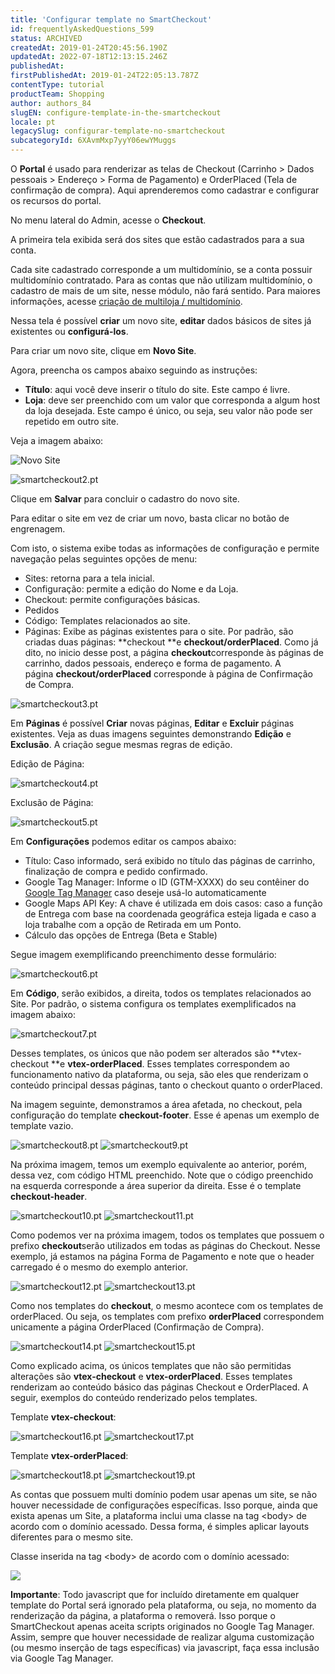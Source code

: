 ```yaml
---
title: 'Configurar template no SmartCheckout'
id: frequentlyAskedQuestions_599
status: ARCHIVED
createdAt: 2019-01-24T20:45:56.190Z
updatedAt: 2022-07-18T12:13:15.246Z
publishedAt: 
firstPublishedAt: 2019-01-24T22:05:13.787Z
contentType: tutorial
productTeam: Shopping
author: authors_84
slugEN: configure-template-in-the-smartcheckout
locale: pt
legacySlug: configurar-template-no-smartcheckout
subcategoryId: 6XAvmMxp7yyY06ewYMuggs
---
```


O __Portal__ é usado para renderizar as telas de Checkout (Carrinho > Dados pessoais > Endereço > Forma de Pagamento) e OrderPlaced (Tela de confirmação de compra). Aqui aprenderemos como cadastrar e configurar os recursos do portal.

No menu lateral do Admin, acesse o __Checkout__.

A primeira tela exibida será dos sites que estão cadastrados para a sua conta. 

Cada site cadastrado corresponde a um multidomínio, se a conta possuir multidomínio contratado. Para as contas que não utilizam multidomínio, o cadastro de mais de um site, nesse módulo, não fará sentido. Para maiores informações, acesse [criação de multiloja / multidomínio](https://help.vtex.com/pt/tutorial/como-criar-multiloja-multidominio#).

Nessa tela é possível **criar** um novo site, **editar** dados básicos de sites já existentes ou **configurá-los**.

Para criar um novo site, clique em __Novo Site__.

Agora, preencha os campos abaixo seguindo as instruções:

- **Título**: aqui você deve inserir o título do site. Este campo é livre.
- **Loja**: deve ser preenchido com um valor que corresponda a algum host da loja desejada. Este campo é único, ou seja, seu valor não pode ser repetido em outro site.

Veja a imagem abaixo:

![Novo Site](https://raw.githubusercontent.com/vtexdocs/help-center-content/refs/heads/main/docs/pt/tutorials/Checkout/Checkout%20Settings/configurar-template-no-smartcheckout_1.png)

![smartcheckout2.pt](https://raw.githubusercontent.com/vtexdocs/help-center-content/refs/heads/main/docs/pt/tutorials/Checkout/Checkout%20Settings/configurar-template-no-smartcheckout_2.png)

Clique em __Salvar__ para concluir o cadastro do novo site.

Para editar o site em vez de criar um novo, basta clicar no botão de engrenagem.

Com isto, o sistema exibe todas as informações de configuração e permite navegação pelas seguintes opções de menu:

- Sites: retorna para a tela inicial.
- Configuração: permite a edição do Nome e da Loja.
- Checkout: permite configurações básicas.
- Pedidos 
- Código: Templates relacionados ao site.
- Páginas: Exibe as páginas existentes para o site. Por padrão, são criadas duas páginas: **checkout **e **checkout/orderPlaced**. Como já dito, no inicio desse post, a página **checkout**corresponde às páginas de carrinho, dados pessoais, endereço e forma de pagamento. A página **checkout/orderPlaced** corresponde à página de Confirmação de Compra.

![smartcheckout3.pt](https://raw.githubusercontent.com/vtexdocs/help-center-content/refs/heads/main/docs/pt/tutorials/Checkout/Checkout%20Settings/configurar-template-no-smartcheckout_3.png)

Em **Páginas** é possível **Criar** novas páginas, **Editar** e **Excluir** páginas existentes. Veja as duas imagens seguintes demonstrando **Edição** e **Exclusão**. A criação segue mesmas regras de edição.

Edição de Página:

![smartcheckout4.pt](https://raw.githubusercontent.com/vtexdocs/help-center-content/refs/heads/main/docs/pt/tutorials/Checkout/Checkout%20Settings/configurar-template-no-smartcheckout_4.png)

Exclusão de Página:

![smartcheckout5.pt](https://raw.githubusercontent.com/vtexdocs/help-center-content/refs/heads/main/docs/pt/tutorials/Checkout/Checkout%20Settings/configurar-template-no-smartcheckout_5.png)

Em **Configurações** podemos editar os campos abaixo:

- Título: Caso informado, será exibido no título das páginas de carrinho, finalização de compra e pedido confirmado.
- Google Tag Manager: Informe o ID (GTM-XXXX) do seu contêiner do [Google Tag Manager](https://www.google.com/tagmanager/ "Google Tag Manager") caso deseje usá-lo automaticamente
- Google Maps API Key: A chave é utilizada em dois casos: caso a função de Entrega com base na coordenada geográfica esteja ligada e caso a loja trabalhe com a opção de Retirada em um Ponto.
- Cálculo das opções de Entrega (Beta e Stable) 

Segue imagem exemplificando preenchimento desse formulário:

![smartcheckout6.pt](https://raw.githubusercontent.com/vtexdocs/help-center-content/refs/heads/main/docs/pt/tutorials/Checkout/Checkout%20Settings/configurar-template-no-smartcheckout_6.png)

Em **Código**, serão exibidos, a direita, todos os templates relacionados ao Site. Por padrão, o sistema configura os templates exemplificados na imagem abaixo:

![smartcheckout7.pt](https://raw.githubusercontent.com/vtexdocs/help-center-content/refs/heads/main/docs/pt/tutorials/Checkout/Checkout%20Settings/configurar-template-no-smartcheckout_7.png)

Desses templates, os únicos que não podem ser alterados são **vtex-checkout **e **vtex-orderPlaced**. Esses templates correspondem ao funcionamento nativo da plataforma, ou seja, são eles que renderizam o conteúdo principal dessas páginas, tanto o checkout quanto o orderPlaced.

Na imagem seguinte, demonstramos a área afetada, no checkout, pela configuração do template **checkout-footer**. Esse é apenas um exemplo de template vazio.

![smartcheckout8.pt](//images.ctfassets.net/alneenqid6w5/5zOhjcWGREbNGMMQcByTQe/a10257507cc13def1c061de57f71abcc/smartcheckout8.pt.png) ![smartcheckout9.pt](https://raw.githubusercontent.com/vtexdocs/help-center-content/refs/heads/main/docs/pt/tutorials/Checkout/Checkout%20Settings/configurar-template-no-smartcheckout_8.png)

Na próxima imagem, temos um exemplo equivalente ao anterior, porém, dessa vez, com código HTML preenchido. Note que o código preenchido na esquerda corresponde a área superior da direita. Esse é o template **checkout-header**.

![smartcheckout10.pt](//images.ctfassets.net/alneenqid6w5/3Y0fVHj9U5zvSJAAtRQ3Nd/159735c9a5a79fa274bc0a3c63377f24/smartcheckout10.pt.png) ![smartcheckout11.pt](https://raw.githubusercontent.com/vtexdocs/help-center-content/refs/heads/main/docs/pt/tutorials/Checkout/Checkout%20Settings/configurar-template-no-smartcheckout_9.png)

Como podemos ver na próxima imagem, todos os templates que possuem o prefixo **checkout**serão utilizados em todas as páginas do Checkout. Nesse exemplo, já estamos na página Forma de Pagamento e note que o header carregado é o mesmo do exemplo anterior.

![smartcheckout12.pt](//images.ctfassets.net/alneenqid6w5/5To5Y80RxE0NNan0zocQiV/16e89c5e0b13175285dcfa59025bc061/smartcheckout12.pt.png) ![smartcheckout13.pt](https://raw.githubusercontent.com/vtexdocs/help-center-content/refs/heads/main/docs/pt/tutorials/Checkout/Checkout%20Settings/configurar-template-no-smartcheckout_10.png)

Como nos templates do **checkout**, o mesmo acontece com os templates de orderPlaced. Ou seja, os templates com prefixo **orderPlaced** correspondem unicamente a página OrderPlaced (Confirmação de Compra).

![smartcheckout14.pt](//images.ctfassets.net/alneenqid6w5/1BKz1PqcVmyrmmxOJe3SW7/11badcd39ab3011e994ba7ef2f73c72b/smartcheckout14.pt.png) ![smartcheckout15.pt](https://raw.githubusercontent.com/vtexdocs/help-center-content/refs/heads/main/docs/pt/tutorials/Checkout/Checkout%20Settings/configurar-template-no-smartcheckout_11.png)

Como explicado acima, os únicos templates que não são permitidas alterações são **vtex-checkout** e **vtex-orderPlaced**. Esses templates renderizam ao conteúdo básico das páginas Checkout e OrderPlaced. A seguir, exemplos do conteúdo renderizado pelos templates.

Template **vtex-checkout**:

![smartcheckout16.pt](//images.ctfassets.net/alneenqid6w5/syu2Ul4PbhWNaCWbLQY84/a49ebebfaa7fd9df54cf6b2e757ffb9b/smartcheckout16.pt.png) ![smartcheckout17.pt](https://raw.githubusercontent.com/vtexdocs/help-center-content/refs/heads/main/docs/pt/tutorials/Checkout/Checkout%20Settings/configurar-template-no-smartcheckout_12.png)

Template **vtex-orderPlaced**:

![smartcheckout18.pt](//images.ctfassets.net/alneenqid6w5/cPYudq4bv8TpU8dkcndvB/f31f680cf8c4f9ae3ed049c11de03bae/smartcheckout18.pt.png) ![smartcheckout19.pt](https://raw.githubusercontent.com/vtexdocs/help-center-content/refs/heads/main/docs/pt/tutorials/Checkout/Checkout%20Settings/configurar-template-no-smartcheckout_13.png)

As contas que possuem multi domínio podem usar apenas um site, se não houver necessidade de configurações específicas. Isso porque, ainda que exista apenas um Site, a plataforma inclui uma classe na tag &lt;body&gt; de acordo com o domínio acessado. Dessa forma, é simples aplicar layouts diferentes para o mesmo site.

Classe inserida na tag &lt;body&gt; de acordo com o domínio acessado:

![](https://raw.githubusercontent.com/vtexdocs/help-center-content/refs/heads/main/docs/pt/tutorials/Checkout/Checkout%20Settings/configurar-template-no-smartcheckout_14.jpg)

**Importante**: Todo javascript que for incluído diretamente em qualquer template do Portal será ignorado pela plataforma, ou seja, no momento da renderização da página, a plataforma o removerá. Isso porque o SmartCheckout apenas aceita scripts originados no Google Tag Manager. Assim, sempre que houver necessidade de realizar alguma customização (ou mesmo inserção de tags específicas) via javascript, faça essa inclusão via Google Tag Manager.
